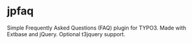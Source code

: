jpfaq
=====

Simple Frequently Asked Questions (FAQ) plugin for TYPO3. Made with Extbase and jQuery. Optional t3jquery support.
